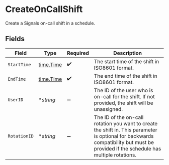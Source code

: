 # CreateOnCallShift

Create a Signals on-call shift in a schedule.


## Fields

| Field                                                                                                                                                                               | Type                                                                                                                                                                                | Required                                                                                                                                                                            | Description                                                                                                                                                                         |
| ----------------------------------------------------------------------------------------------------------------------------------------------------------------------------------- | ----------------------------------------------------------------------------------------------------------------------------------------------------------------------------------- | ----------------------------------------------------------------------------------------------------------------------------------------------------------------------------------- | ----------------------------------------------------------------------------------------------------------------------------------------------------------------------------------- |
| `StartTime`                                                                                                                                                                         | [time.Time](https://pkg.go.dev/time#Time)                                                                                                                                           | :heavy_check_mark:                                                                                                                                                                  | The start time of the shift in ISO8601 format.                                                                                                                                      |
| `EndTime`                                                                                                                                                                           | [time.Time](https://pkg.go.dev/time#Time)                                                                                                                                           | :heavy_check_mark:                                                                                                                                                                  | The end time of the shift in ISO8601 format.                                                                                                                                        |
| `UserID`                                                                                                                                                                            | **string*                                                                                                                                                                           | :heavy_minus_sign:                                                                                                                                                                  | The ID of the user who is on-call for the shift. If not provided, the shift will be unassigned.                                                                                     |
| `RotationID`                                                                                                                                                                        | **string*                                                                                                                                                                           | :heavy_minus_sign:                                                                                                                                                                  | The ID of the on-call rotation you want to create the shift in. This parameter is optional for backwards compatibility but must be provided if the schedule has multiple rotations. |